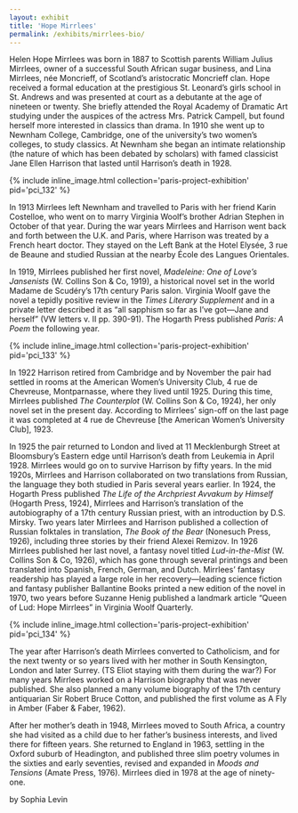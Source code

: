 ```yaml
---
layout: exhibit
title: 'Hope Mirrlees'
permalink: /exhibits/mirrlees-bio/
---
```


Helen Hope Mirrlees was born in 1887 to Scottish parents William Julius Mirrlees, owner of a successful South African sugar business, and Lina Mirrlees, née Moncrieff, of Scotland’s aristocratic Moncrieff clan. Hope received a formal education at the prestigious St. Leonard’s girls school in St. Andrews and was presented at court as a debutante at the age of nineteen or twenty. She briefly attended the Royal Academy of Dramatic Art studying under the auspices of the actress Mrs. Patrick Campell, but found herself more interested in classics than drama. In 1910 she went up to Newnham College, Cambridge, one of the university’s two women’s colleges, to study classics. At Newnham she began an intimate relationship (the nature of which has been debated by scholars) with famed classicist Jane Ellen Harrison that lasted until Harrison’s death in 1928.

{% include inline_image.html collection='paris-project-exhibition' pid='pci_132' %}

In 1913 Mirrlees left Newnham and travelled to Paris with her friend Karin Costelloe, who went on to marry Virginia Woolf’s brother Adrian Stephen in October of that year. During the war years Mirrlees and Harrison went back and forth between the U.K. and Paris, where Harrison was treated by a French heart doctor. They stayed on the Left Bank at the Hotel Elysée, 3 rue de Beaune and studied Russian at the nearby École des Langues Orientales.

In 1919, Mirrlees published her first novel, *Madeleine: One of Love’s Jansenists* (W. Collins Son & Co, 1919), a historical novel set in the world Madame de Scudéry’s 17th century Paris salon. Virginia Woolf gave the novel a tepidly positive review in the *Times Literary Supplement* and in a private letter described it as “all sapphism so far as I’ve got—Jane and herself” (VW letters v. II pp. 390-91). The Hogarth Press published *Paris: A Poem* the following year.

{% include inline_image.html collection='paris-project-exhibition' pid='pci_133' %}

In 1922 Harrison retired from Cambridge and by November the pair had settled in rooms at the American Women’s University Club, 4 rue de Chevreuse, Montparnasse, where they lived until 1925. During this time, Mirrlees published *The Counterplot* (W. Collins Son & Co, 1924), her only novel set in the present day. According to Mirrlees’ sign-off on the last page it was completed at 4 rue de Chevreuse [the American Women’s University Club], 1923.

In 1925 the pair returned to London and lived at 11 Mecklenburgh Street at Bloomsbury’s Eastern edge until Harrison’s death from Leukemia in April 1928. Mirrlees would go on to survive Harrison by fifty years. In the mid 1920s, Mirrlees and Harrison collaborated on two translations from Russian, the language they both studied in Paris several years earlier. In 1924, the Hogarth Press published *The Life of the Archpriest Avvakum by Himself* (Hogarth Press, 1924), Mirrlees and Harrison’s translation of the autobiography of a 17th century Russian priest, with an introduction by D.S. Mirsky. Two years later Mirrlees and Harrison published a collection of Russian folktales in translation, *The Book of the Bear* (Nonesuch Press, 1926), including three stories by their friend Alexei Remizov. In 1926 Mirrlees published her last novel, a fantasy novel titled *Lud-in-the-Mist* (W. Collins Son & Co, 1926), which has gone through several printings and been translated into Spanish, French, German, and Dutch. Mirrlees’ fantasy readership has played a large role in her recovery—leading science fiction and fantasy publisher Ballantine Books printed a new edition of the novel in 1970, two years before Suzanne Henig published a landmark article “Queen of Lud: Hope Mirrlees” in Virginia Woolf Quarterly.

{% include inline_image.html collection='paris-project-exhibition' pid='pci_134' %}

The year after Harrison’s death Mirrlees converted to Catholicism, and for the next twenty or so years lived with her mother in South Kensington, London and later Surrey. (TS Eliot staying with them during the war?) For many years Mirrlees worked on a Harrison biography that was never published. She also planned a many volume biography of the 17th century antiquarian Sir Robert Bruce Cotton, and published the first volume as A Fly in Amber (Faber & Faber, 1962).

After her mother’s death in 1948, Mirrlees moved to South Africa, a country she had visited as a child due to her father’s business interests, and lived there for fifteen years. She returned to England in 1963, settling in the Oxford suburb of Headington, and published three slim poetry volumes in the sixties and early seventies, revised and expanded in *Moods and Tensions* (Amate Press, 1976). Mirrlees died in 1978 at the age of ninety-one.

by Sophia Levin
